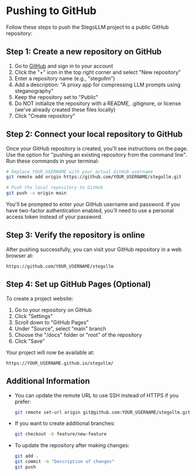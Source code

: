 # Pushing to GitHub

Follow these steps to push the StegoLLM project to a public GitHub repository:

## Step 1: Create a new repository on GitHub

1. Go to [GitHub](https://github.com/) and sign in to your account
2. Click the "+" icon in the top right corner and select "New repository"
3. Enter a repository name (e.g., "stegollm")
4. Add a description: "A proxy app for compressing LLM prompts using steganography"
5. Keep the repository set to "Public"
6. Do NOT initialize the repository with a README, .gitignore, or license (we've already created these files locally)
7. Click "Create repository"

## Step 2: Connect your local repository to GitHub

Once your GitHub repository is created, you'll see instructions on the page. Use the option for "pushing an existing repository from the command line". Run these commands in your terminal:

```bash
# Replace YOUR_USERNAME with your actual GitHub username
git remote add origin https://github.com/YOUR_USERNAME/stegollm.git

# Push the local repository to GitHub
git push -u origin main
```

You'll be prompted to enter your GitHub username and password. If you have two-factor authentication enabled, you'll need to use a personal access token instead of your password.

## Step 3: Verify the repository is online

After pushing successfully, you can visit your GitHub repository in a web browser at:
```
https://github.com/YOUR_USERNAME/stegollm
```

## Step 4: Set up GitHub Pages (Optional)

To create a project website:

1. Go to your repository on GitHub
2. Click "Settings"
3. Scroll down to "GitHub Pages"
4. Under "Source", select "main" branch
5. Choose the "/docs" folder or "root" of the repository
6. Click "Save"

Your project will now be available at:
```
https://YOUR_USERNAME.github.io/stegollm/
```

## Additional Information

- You can update the remote URL to use SSH instead of HTTPS if you prefer:
  ```bash
  git remote set-url origin git@github.com:YOUR_USERNAME/stegollm.git
  ```

- If you want to create additional branches:
  ```bash
  git checkout -b feature/new-feature
  ```

- To update the repository after making changes:
  ```bash
  git add .
  git commit -m "Description of changes"
  git push